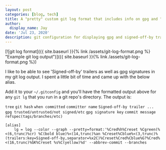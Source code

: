 ```yaml
---
layout: post
categories: [blog, tech]
title: A "pretty" custom git log format that includes info on gpg and "signed-off-by"
author:
  display_name: Jay
date: 'Jul 23, 2020'
description: git configuration for displaying gpg and signed-off-by trailers in log output
---
```


[![git log format]({{ site.baseurl }}{% link /assets/git-log-format.png %} "Example git log output")]({{ site.baseurl }}{% link /assets/git-log-format.png %})

I like to be able to see 'Signed-off-by' trailers as well as gpg signatures in my git log output.  I spent a little bit of time and came up with the below alias.

Add it to your `~/.gitconfig` and you'll have the formatted output above for any `git lg` that you run in a git repo's directory.  The output is:

`tree` `git hash` `when committed` `committer name` `Signed-off-by trailer ...` `gpg trusted/untrusted/not signed/etc` `gpg signature key` `commit message` `refspec(tags/branches/etc)`

```config
[alias]
    lg = log --color --graph --pretty=format:'%Cred%h%Creset %Cgreen(%<(6,trunc)%cr) %C(bold blue)%<(14,trunc)%an %Creset%Cblue%<(3,trunc)%(trailers:key=Signed-off-by,separator=%x2C)%Creset%Cred%Cblue%G?%Cred%<(16,trunc)%GK%Creset %s%C(yellow)%d' --abbrev-commit --branches
```
